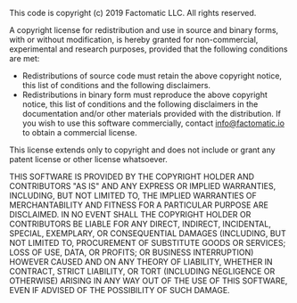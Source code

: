 This code is copyright (c) 2019 Factomatic LLC. All rights reserved.

A copyright license for redistribution and use in source and binary forms, with
or without modification, is hereby granted for non-commercial, experimental and
research purposes, provided that the following conditions are met:

* Redistributions of source code must retain the above copyright notice, this
  list of conditions and the following disclaimers.
* Redistributions in binary form must reproduce the above copyright notice, this
  list of conditions and the following disclaimers in the documentation and/or
  other materials provided with the distribution. If you wish to use this
  software commercially, contact info@factomatic.io to obtain a commercial
  license.

This license extends only to copyright and does not include or grant any patent
license or other license whatsoever.

THIS SOFTWARE IS PROVIDED BY THE COPYRIGHT HOLDER AND CONTRIBUTORS "AS IS"
AND ANY EXPRESS OR IMPLIED WARRANTIES, INCLUDING, BUT NOT LIMITED TO, THE
IMPLIED WARRANTIES OF MERCHANTABILITY AND FITNESS FOR A PARTICULAR PURPOSE
ARE DISCLAIMED. IN NO EVENT SHALL THE COPYRIGHT HOLDER OR CONTRIBUTORS BE
LIABLE FOR ANY DIRECT, INDIRECT, INCIDENTAL, SPECIAL, EXEMPLARY, OR
CONSEQUENTIAL DAMAGES (INCLUDING, BUT NOT LIMITED TO, PROCUREMENT OF
SUBSTITUTE GOODS OR SERVICES; LOSS OF USE, DATA, OR PROFITS; OR BUSINESS
INTERRUPTION) HOWEVER CAUSED AND ON ANY THEORY OF LIABILITY, WHETHER IN
CONTRACT, STRICT LIABILITY, OR TORT (INCLUDING NEGLIGENCE OR OTHERWISE)
ARISING IN ANY WAY OUT OF THE USE OF THIS SOFTWARE, EVEN IF ADVISED OF THE
POSSIBILITY OF SUCH DAMAGE.
